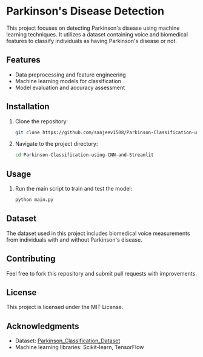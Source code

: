 # Parkinson's Disease Detection

This project focuses on detecting Parkinson's disease using machine learning techniques. It utilizes a dataset containing voice and biomedical features to classify individuals as having Parkinson's disease or not.

## Features
- Data preprocessing and feature engineering
- Machine learning models for classification
- Model evaluation and accuracy assessment

## Installation
1. Clone the repository:
   ```sh
   git clone https://github.com/sanjeev1508/Parkinson-Classification-using-CNN-and-Streamlit.git
   ```
2. Navigate to the project directory:
   ```sh
   cd Parkinson-Classification-using-CNN-and-Streamlit
   ```

## Usage
1. Run the main script to train and test the model:
   ```sh
   python main.py
   ```

## Dataset
The dataset used in this project includes biomedical voice measurements from individuals with and without Parkinson's disease.

## Contributing
Feel free to fork this repository and submit pull requests with improvements.

## License
This project is licensed under the MIT License.

## Acknowledgments
- Dataset: [Parkinson_Classification_Dataset]([https://archive.ics.uci.edu/ml/datasets/Parkinsons](https://huggingface.co/datasets/XANJEEV/Parkinson_Classification_Dataset))
- Machine learning libraries: Scikit-learn, TensorFlow
